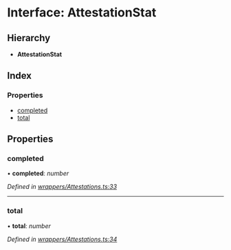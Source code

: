 # Interface: AttestationStat

## Hierarchy

* **AttestationStat**

## Index

### Properties

* [completed](_wrappers_attestations_.attestationstat.md#completed)
* [total](_wrappers_attestations_.attestationstat.md#total)

## Properties

###  completed

• **completed**: *number*

*Defined in [wrappers/Attestations.ts:33](https://github.com/celo-org/celo-monorepo/blob/master/packages/sdk/contractkit/src/wrappers/Attestations.ts#L33)*

___

###  total

• **total**: *number*

*Defined in [wrappers/Attestations.ts:34](https://github.com/celo-org/celo-monorepo/blob/master/packages/sdk/contractkit/src/wrappers/Attestations.ts#L34)*
